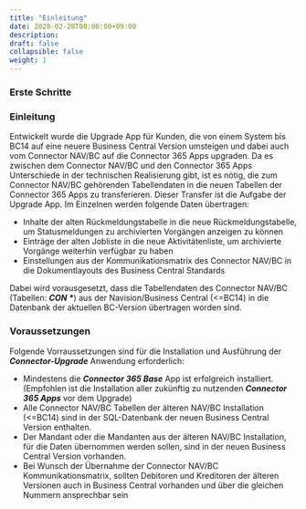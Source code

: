 ```yaml
---
title: "Einleitung"
date: 2020-02-28T00:00:00+09:00
description: 
draft: false
collapsible: false
weight: 1
---
```

### Erste Schritte

### Einleitung

Entwickelt wurde die Upgrade App für Kunden, die von einem System bis BC14 auf eine neuere Business Central Version umsteigen und dabei auch vom Connector NAV/BC auf die Connector 365 Apps upgraden.
Da es zwischen dem Connector NAV/BC und den Connector 365 Apps Unterschiede in der technischen Realisierung gibt, ist es nötig, die zum Connector NAV/BC gehörenden Tabellendaten in die neuen Tabellen der Connector 365 Apps zu transferieren.
Dieser Transfer ist die Aufgabe der Upgrade App.
Im Einzelnen werden folgende Daten übertragen:
- Inhalte der alten Rückmeldungstabelle in die neue Rückmeldungstabelle, um Statusmeldungen zu archivierten Vorgängen anzeigen zu können
- Einträge der alten Jobliste in die neue Aktivitätenliste, um archivierte Vorgänge weiterhin verfügbar zu haben
- Einstellungen aus der Kommunikationsmatrix des Connector NAV/BC in die Dokumentlayouts des Business Central Standards

Dabei wird vorausgesetzt, dass die Tabellendaten des Connector NAV/BC (Tabellen: ***CON \****) aus der Navision/Business Central (<=BC14) in die Datenbank der aktuellen BC-Version übertragen worden sind. 


### Voraussetzungen

Folgende Vorraussetzungen sind für die Installation und Ausführung der ***Connector-Upgrade*** Anwendung erforderlich:
* Mindestens die ***Connector 365 Base*** App ist erfolgreich installiert. (Empfohlen ist die Installation aller zukünftig zu nutzenden ***Connector 365 Apps*** vor dem Upgrade)
* Alle Connector NAV/BC Tabellen der älteren NAV/BC Installation (<=BC14) sind in der SQL-Datenbank der neuen Business Central Version enthalten.
* Der Mandant oder die Mandanten aus der älteren NAV/BC Installation, für die Daten übernommen werden sollen, sind in der neuen Business Central Version vorhanden.
* Bei Wunsch der Übernahme der Connector NAV/BC Kommunikationsmatrix, sollten Debitoren und Kreditoren der älteren Versionen auch in Business Central vorhanden und über die gleichen Nummern ansprechbar sein
